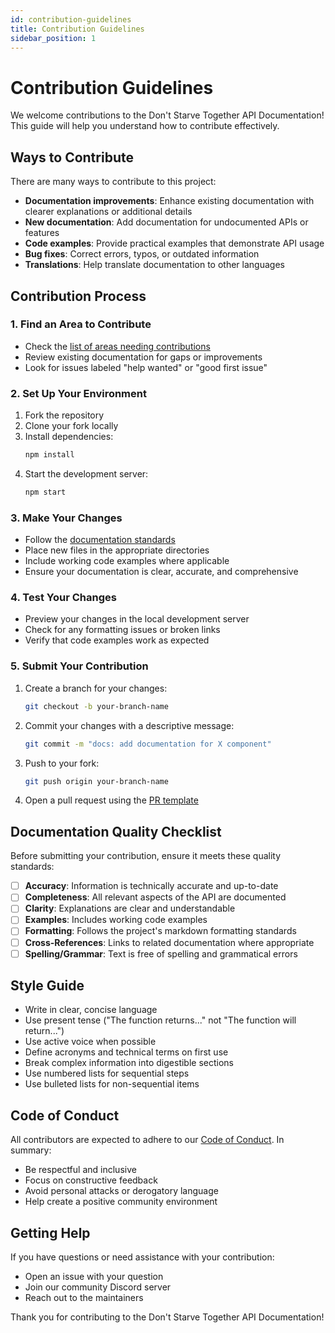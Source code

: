 ```yaml
---
id: contribution-guidelines
title: Contribution Guidelines
sidebar_position: 1
---
```


# Contribution Guidelines

We welcome contributions to the Don't Starve Together API Documentation! This guide will help you understand how to contribute effectively.

## Ways to Contribute

There are many ways to contribute to this project:

- **Documentation improvements**: Enhance existing documentation with clearer explanations or additional details
- **New documentation**: Add documentation for undocumented APIs or features
- **Code examples**: Provide practical examples that demonstrate API usage
- **Bug fixes**: Correct errors, typos, or outdated information
- **Translations**: Help translate documentation to other languages

## Contribution Process

### 1. Find an Area to Contribute

- Check the [list of areas needing contributions](areas-needing-contributions.md)
- Review existing documentation for gaps or improvements
- Look for issues labeled "help wanted" or "good first issue"

### 2. Set Up Your Environment

1. Fork the repository
2. Clone your fork locally
3. Install dependencies:
   ```bash
   npm install
   ```
4. Start the development server:
   ```bash
   npm start
   ```

### 3. Make Your Changes

- Follow the [documentation standards](documentation-standards.md)
- Place new files in the appropriate directories
- Include working code examples where applicable
- Ensure your documentation is clear, accurate, and comprehensive

### 4. Test Your Changes

- Preview your changes in the local development server
- Check for any formatting issues or broken links
- Verify that code examples work as expected

### 5. Submit Your Contribution

1. Create a branch for your changes:
   ```bash
   git checkout -b your-branch-name
   ```
2. Commit your changes with a descriptive message:
   ```bash
   git commit -m "docs: add documentation for X component"
   ```
3. Push to your fork:
   ```bash
   git push origin your-branch-name
   ```
4. Open a pull request using the [PR template](pr-template.md)

## Documentation Quality Checklist

Before submitting your contribution, ensure it meets these quality standards:

- [ ] **Accuracy**: Information is technically accurate and up-to-date
- [ ] **Completeness**: All relevant aspects of the API are documented
- [ ] **Clarity**: Explanations are clear and understandable
- [ ] **Examples**: Includes working code examples
- [ ] **Formatting**: Follows the project's markdown formatting standards
- [ ] **Cross-References**: Links to related documentation where appropriate
- [ ] **Spelling/Grammar**: Text is free of spelling and grammatical errors

## Style Guide

- Write in clear, concise language
- Use present tense ("The function returns..." not "The function will return...")
- Use active voice when possible
- Define acronyms and technical terms on first use
- Break complex information into digestible sections
- Use numbered lists for sequential steps
- Use bulleted lists for non-sequential items

## Code of Conduct

All contributors are expected to adhere to our [Code of Conduct](code-of-conduct.md). In summary:

- Be respectful and inclusive
- Focus on constructive feedback
- Avoid personal attacks or derogatory language
- Help create a positive community environment

## Getting Help

If you have questions or need assistance with your contribution:

- Open an issue with your question
- Join our community Discord server
- Reach out to the maintainers

Thank you for contributing to the Don't Starve Together API Documentation! 